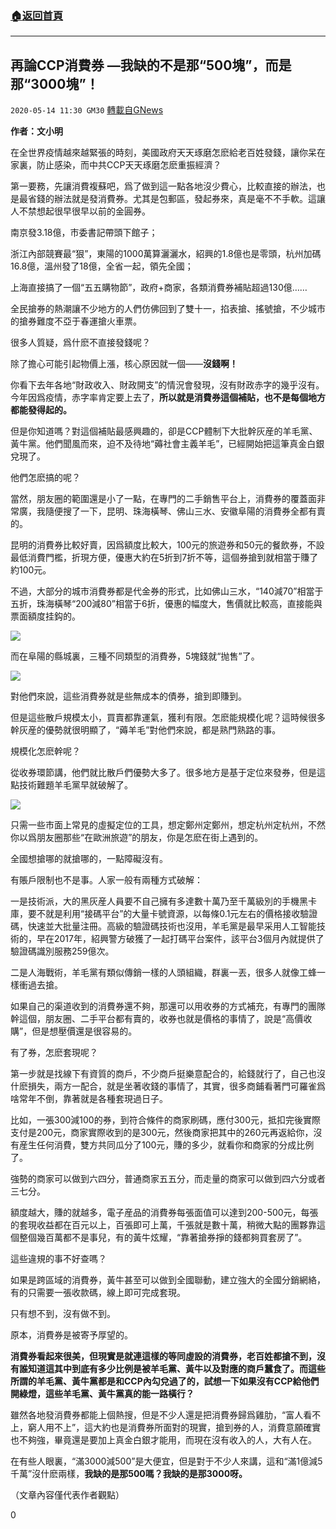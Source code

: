 ###  [:house:返回首頁](https://github.com/ourhimalayas/txt)
---

## 再論CCP消費券 —我缺的不是那“500塊”，而是那“3000塊”！
`2020-05-14 11:30 GM30` [轉載自GNews](https://gnews.org/zh-hant/203435/)

**作者：文小明**

在全世界疫情越來越緊張的時刻，美國政府天天琢磨怎麽給老百姓發錢，讓你呆在家裏，防止感染，而中共CCP天天琢磨怎麽重振經濟？

第一要務，先讓消費複蘇吧，爲了做到這一點各地沒少費心，比較直接的辦法，也是最省錢的辦法就是發消費券。尤其是包郵區，發起券來，真是毫不不手軟。這讓人不禁想起很早很早以前的金圓券。

南京發3.18億，市委書記帶頭下館子；

浙江內部競賽最“狠”，東陽的1000萬算灑灑水，紹興的1.8億也是零頭，杭州加碼16.8億，溫州發了18億，全省一起，領先全國；

上海直接搞了一個“五五購物節”，政府+商家，各類消費券補貼超過130億……

全民搶券的熱潮讓不少地方的人們仿佛回到了雙十一，掐表搶、搖號搶，不少城市的搶券難度不亞于春運搶火車票。

很多人質疑，爲什麽不直接發錢呢？

除了擔心可能引起物價上漲，核心原因就一個——**沒錢啊！**

你看下去年各地“財政收入、財政開支”的情況會發現，沒有財政赤字的幾乎沒有。今年因爲疫情，赤字率肯定要上去了，**所以就是消費券這個補貼，也不是每個地方都能發得起的。**

但是你知道嗎？對這個補貼最感興趣的，卻是CCP體制下大批幹灰産的羊毛黨、黃牛黨。他們聞風而來，迫不及待地“薅社會主義羊毛”，已經開始把這筆真金白銀兌現了。

他們怎麽搞的呢？

當然，朋友圈的範圍還是小了一點，在專門的二手銷售平台上，消費券的覆蓋面非常廣，我隨便搜了一下，昆明、珠海橫琴、佛山三水、安徽阜陽的消費券全都有賣的。

昆明的消費券比較好賣，因爲額度比較大，100元的旅遊券和50元的餐飲券，不設最低消費門檻，折現方便，優惠大約在5折到7折不等，這個券搶到就相當于賺了約100元。

不過，大部分的城市消費券都是代金券的形式，比如佛山三水，“140減70”相當于五折，珠海橫琴“200減80”相當于6折，優惠的幅度大，售價就比較高，直接能與票面額度挂鈎的。

![](https://s3.amazonaws.com/gnews-media-offload/wp-content/uploads/2020/05/14111756/1-105.jpg)

而在阜陽的縣城裏，三種不同類型的消費券，5塊錢就“抛售”了。

![](https://s3.amazonaws.com/gnews-media-offload/wp-content/uploads/2020/05/14111834/2-82.jpg)

對他們來說，這些消費券就是些無成本的債券，搶到即賺到。

但是這些散戶規模太小，買賣都靠運氣，獲利有限。怎麽能規模化呢？這時候很多幹灰産的優勢就很明顯了，“薅羊毛”對他們來說，都是熟門熟路的事。

規模化怎麽幹呢？

從收券環節講，他們就比散戶們優勢大多了。很多地方是基于定位來發券，但是這點技術難題羊毛黨早就破解了。

![](https://s3.amazonaws.com/gnews-media-offload/wp-content/uploads/2020/05/14111920/3-76.jpg)

只需一些市面上常見的虛擬定位的工具，想定鄭州定鄭州，想定杭州定杭州，不然你以爲朋友圈那些“在歐洲旅遊”的朋友，你是怎麽在街上遇到的。

全國想搶哪的就搶哪的，一點障礙沒有。

有賬戶限制也不是事。人家一般有兩種方式破解：

一是技術派，大的黑灰産人員要不自己擁有多達數十萬乃至千萬級別的手機黑卡庫，要不就是利用“接碼平台”的大量卡號資源，以每條0.1元左右的價格接收驗證碼，快速並大批量注冊。高級的驗證碼技術也沒用，羊毛黨是最早采用人工智能技術的，早在2017年，紹興警方破獲了一起打碼平台案件，該平台3個月內就提供了驗證碼識別服務259億次。

二是人海戰術，羊毛黨有類似傳銷一樣的人頭組織，群裏一丟，很多人就像工蜂一樣衝過去搶。

如果自己的渠道收到的消費券還不夠，那還可以用收券的方式補充，有專門的團隊幹這個，朋友圈、二手平台都有賣的，收券也就是價格的事情了，說是“高價收購”，但是想壓價還是很容易的。

有了券，怎麽套現呢？

第一步就是找線下有資質的商戶，不少商戶挺樂意配合的，給錢就行了，自己也沒什麽損失，兩方一配合，就是坐著收錢的事情了，其實，很多商鋪看著門可羅雀爲啥常年不倒，靠著就是各種套現過日子。

比如，一張300減100的券，到符合條件的商家刷碼，應付300元，抵扣完後實際支付是200元，商家實際收到的是300元，然後商家把其中的260元再返給你，沒有産生任何消費，雙方共同瓜分了100元，賺的多少，就看你和商家的分成比例了。

強勢的商家可以做到六四分，普通商家五五分，而走量的商家可以做到四六分或者三七分。

額度越大，賺的就越多，電子産品的消費券每張面值可以達到200-500元，每張的套現收益都在百元以上，百張即可上萬，千張就是數十萬，稍微大點的團夥靠這個整個幾百萬都不是事兒，有的黃牛炫耀，“靠著搶券掙的錢都夠買套房了”。

這些違規的事不好查嗎？

如果是跨區域的消費券，黃牛甚至可以做到全國聯動，建立強大的全國分銷網絡，有的只需要一張收款碼，線上即可完成套現。

只有想不到，沒有做不到。

原本，消費券是被寄予厚望的。

**消費券看起來很美，但現實是就連這樣的等同虛設的消費券，老百姓都搶不到，沒有誰知道這其中到底有多少比例是被羊毛黨、黃牛以及對應的商戶蠶食了。而這些所謂的羊毛黨、黃牛黨都是和CCP內勾兌過了的，試想一下如果沒有CCP給他們開綠燈，這些羊毛黨、黃牛黨真的能一路橫行？**

雖然各地發消費券都能上個熱搜，但是不少人還是把消費券歸爲雞肋，“富人看不上，窮人用不上”，這大約也是消費券所面對的現實，搶到券的人，消費意願確實也不夠強，畢竟還是要加上真金白銀才能用，而現在沒有收入的人，大有人在。

在有些人眼裏，“滿3000減500”是大便宜，但是對于不少人來講，這和“滿1億減5千萬”沒什麽兩樣，**我缺的是那500嗎？我缺的是那3000呀。**

（文章內容僅代表作者觀點）

0
